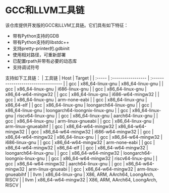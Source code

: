 # GCC和LLVM工具链

该仓库提供开发版的GCC和LLVM工具链。它们具有如下特征：

- 带有Python支持的GDB
- 带有Python支持的libstdc++
- 支持pretty-printer的.gdbinit
- 使用相对路径，可重新部署
- 已配置rpath并带有必要的动态库
- 支持调试符号

支持如下工具链：
| 工具链 | Host               | Target                              |
| :----- | :----------------- | :---------------------------------- |
| gcc    | x86_64-linux-gnu   | x86_64-linux-gnu                    |
| gcc    | x86_64-linux-gnu   | i686-linux-gnu                      |
| gcc    | x86_64-linux-gnu   | x86_64-w64-mingw32                  |
| gcc    | x86_64-linux-gnu   | i686-w64-mingw32                    |
| gcc    | x86_64-linux-gnu   | arm-none-eabi                       |
| gcc    | x86_64-linux-gnu   | x86_64-elf                          |
| gcc    | x86_64-linux-gnu   | loongarch64-linux-gnu               |
| gcc    | x86_64-linux-gnu   | loongarch64-loongnix-linux-gnu      |
| gcc    | x86_64-linux-gnu   | riscv64-linux-gnu                   |
| gcc    | x86_64-linux-gnu   | aarch64-linux-gnu                   |
| gcc    | x86_64-linux-gnu   | arm-linux-gnueabi                   |
| gcc    | x86_64-linux-gnu   | arm-linux-gnueabihf                 |
| gcc    | x86_64-w64-mingw32 | x86_64-w64-mingw32                  |
| gcc    | x86_64-w64-mingw32 | i686-w64-mingw32                    |
| gcc    | x86_64-w64-mingw32 | x86_64-linux-gnu                    |
| gcc    | x86_64-w64-mingw32 | i686-linux-gnu                      |
| gcc    | x86_64-w64-mingw32 | arm-none-eabi                       |
| gcc    | x86_64-w64-mingw32 | x86_64-elf                          |
| gcc    | x86_64-w64-mingw32 | loongarch64-linux-gnu               |
| gcc    | x86_64-w64-mingw32 | loongarch64-loongnix-linux-gnu      |
| gcc    | x86_64-w64-mingw32 | riscv64-linux-gnu                   |
| gcc    | x86_64-w64-mingw32 | aarch64-linux-gnu                   |
| gcc    | x86_64-w64-mingw32 | arm-linux-gnueabi                   |
| gcc    | x86_64-w64-mingw32 | arm-linux-gnueabihf                 |
| llvm   | x86_64-linux-gnu   | X86, ARM, AArch64, LoongArch, RISCV |
| llvm   | x86_64-w64-mingw32 | X86, ARM, AArch64, LoongArch, RISCV |
